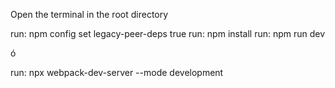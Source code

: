 Open the terminal in the root directory

run: npm config set legacy-peer-deps true
run: npm install
run: npm run dev

ó 

run: npx webpack-dev-server --mode development